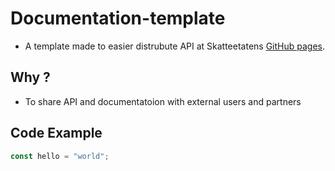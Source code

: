 # Documentation-template

- A template made to easier distrubute API at Skatteetatens [GitHub pages](https://skatteetaten.github.io/).

## Why ?

- To share API and documentatoion with external users and partners

## Code Example

```ts
const hello = "world";
```
